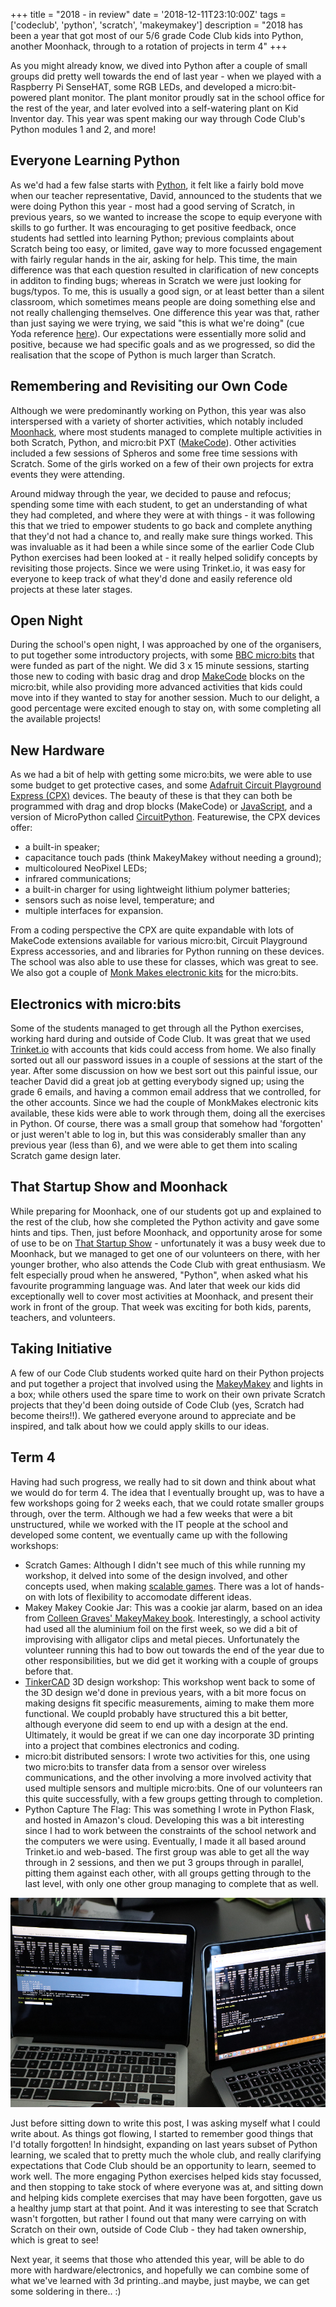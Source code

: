 +++
title = "2018 - in review"
date = '2018-12-11T23:10:00Z'
tags = ['codeclub', 'python', 'scratch', 'makeymakey']
description = "2018 has been a year that got most of our 5/6 grade Code Club kids into Python, another Moonhack, through to a rotation of projects in term 4"
+++


As you might already know, we dived into Python after a couple of small groups did pretty well towards the end of last year - when we played with a Raspberry Pi SenseHAT, some RGB LEDs, and developed a micro:bit-powered plant monitor. The plant monitor proudly sat in the school office for the rest of the year, and later evolved into a self-watering plant on Kid Inventor day. This year was spent making our way through Code Club's Python modules 1 and 2, and more!

## Everyone Learning Python
As we'd had a few false starts with [Python](https://www.codeclubau.org/projects), it felt like a fairly bold move when our teacher representative, David, announced to the students that we were doing Python this year - most had a good serving of Scratch, in previous years, so we wanted to increase the scope to equip everyone with skills to go further. It was encouraging to get positive feedback, once students had settled into learning Python; previous complaints about Scratch being too easy, or limited, gave way to more focussed engagement with fairly regular hands in the air, asking for help. This time, the main difference was that each question resulted in clarification of new concepts in additon to finding bugs; whereas in Scratch we were just looking for bugs/typos. To me, this is usually a good sign, or at least better than a silent classroom, which sometimes means people are doing something else and not really challenging themselves. One difference this year was that, rather than just saying we were trying, we said "this is what we're doing" (cue Yoda reference [here](https://www.youtube.com/watch?v=BQ4yd2W50No)). Our expectations were essentially more solid and positive, because we had specific goals and as we progressed, so did the realisation that the scope of Python is much larger than Scratch.

## Remembering and Revisiting our Own Code
Although we were predominantly working on Python, this year was also interspersed with a variety of shorter activities, which notably included [Moonhack](https://www.moonhack.com/projects), where most students managed to complete multiple activities in both Scratch, Python, and micro:bit PXT ([MakeCode](https://www.microsoft.com/en-au/makecode?rtc=1)). Other activities included a few sessions of Spheros and some free time sessions with Scratch. Some of the girls worked on a few of their own projects for extra events they were attending.

Around midway through the year, we decided to pause and refocus; spending some time with each student, to get an understanding of what they had completed, and where they were at with things - it was following this that we tried to empower students to go back and complete anything that they'd not had a chance to, and really make sure things worked. This was invaluable as it had been a while since some of the earlier Code Club Python exercises had been looked at - it really helped solidify concepts by revisiting those projects. Since we were using Trinket.io, it was easy for everyone to keep track of what they'd done and easily reference old projects at these later stages.

## Open Night
During the school's open night, I was approached by one of the organisers, to put together some introductory projects, with some [BBC micro:bits](https://microbit.org/) that were funded as part of the night. We did 3 x 15 minute sessions, starting those new to coding with basic drag and drop [MakeCode](https://makecode.microbit.org/) blocks on the micro:bit, while also providing more advanced activities that kids could move into if they wanted to stay for another session. Much to our delight, a good percentage were excited enough to stay on, with some completing all the available projects!

## New Hardware
As we had a bit of help with getting some micro:bits, we were able to use some budget to get protective cases, and some [Adafruit Circuit Playground Express (CPX)](https://learn.adafruit.com/adafruit-circuit-playground-express/overview) devices. The beauty of these is that they can both be programmed with drag and drop blocks (MakeCode) or [JavaScript](https://makecode.microbit.org/javascript), and a version of MicroPython called [CircuitPython](https://learn.adafruit.com/welcome-to-circuitpython/what-is-circuitpython).
Featurewise, the CPX devices offer:

- a built-in speaker;
- capacitance touch pads (think MakeyMakey without needing a ground);
- multicoloured NeoPixel LEDs;
- infrared communications;
- a built-in charger for using lightweight lithium polymer batteries;
- sensors such as noise level, temperature; and
- multiple interfaces for expansion.

From a coding perspective the CPX are quite expandable with lots of MakeCode extensions available for various micro:bit, Circuit Playground Express accessories, and and libraries for Python running on these devices. The school was also able to use these for classes, which was great to see. We also got a couple of [Monk Makes electronic kits](https://www.monkmakes.com/mb_kit/) for the micro:bits.

## Electronics with micro:bits
Some of the students managed to get through all the Python exercises, working hard during and outside of Code Club. It was great that we used [Trinket.io](https://trinket.io/library/trinkets/create?lang=python) with accounts that kids could access from home. We also finally sorted out all our password issues in a couple of sessions at the start of the year. After some discussion on how we best sort out this painful issue, our teacher David did a great job at getting everybody signed up; using the grade 6 emails, and having a common email address that we controlled, for the other accounts. Since we had the couple of MonkMakes electronic kits available, these kids were able to work through them, doing all the exercises in Python. Of course, there was a small group that somehow had 'forgotten' or just weren't able to log in, but this was considerably smaller than any previous year (less than 6), and we were able to get them into scaling Scratch game design later.

## That Startup Show and Moonhack
While preparing for Moonhack, one of our students got up and explained to the rest of the club, how she completed the Python activity and gave some hints and tips. Then, just before Moonhack, and opportunity arose for some of use to be on [That Startup Show](https://youtu.be/VroPtNepVnY?t=1551) - unfortunately it was a busy week due to Moonhack, but we managed to get one of our volunteers on there, with her younger brother, who also attends the Code Club with great enthusiasm. We felt especially proud when he answered, "Python", when asked what his favourite programming language was. And later that week our kids did exceptionally well to cover most activities at Moonhack, and present their work in front of the group. That week was exciting for both kids, parents, teachers, and volunteers.

## Taking Initiative
A few of our Code Club students worked quite hard on their Python projects and put together a project that involved using the [MakeyMakey](https://makeymakey.com/) and lights in a box; while others used the spare time to work on their own private Scratch projects that they'd been doing outside of Code Club (yes, Scratch had become theirs!!). We gathered everyone around to appreciate and be inspired, and talk about how we could apply skills to our ideas.

## Term 4
Having had such progress, we really had to sit down and think about what we would do for term 4. The idea that I eventually brought up, was to have a few workshops going for 2 weeks each, that we could rotate smaller groups through, over the term. Although we had a few weeks that were a bit unstructured, while we worked with the IT people at the school and developed some content, we eventually came up with the following workshops:

- Scratch Games: Although I didn't see much of this while running my workshop, it delved into some of the design involved, and other concepts used, when making [scalable games](https://scratch.mit.edu/users/mrtrain/). There was a lot of hands-on with lots of flexibility to accomodate different ideas.
- Makey Makey Cookie Jar: This was a cookie jar alarm, based on an idea from [Colleen Graves' MakeyMakey book](https://colleengraves.org/makey-makey-evil-genius-book/). Interestingly, a school activity had used all the aluminium foil on the first week, so we did a bit of improvising with alligator clips and metal pieces. Unfortunately the volunteer running this had to bow out towards the end of the year due to other responsibilities, but we did get it working with a couple of groups before that.
- [TinkerCAD](https://www.tinkercad.com/) 3D design workshop: This workshop went back to some of the 3D design we'd done in previous years, with a bit more focus on making designs fit specific measurements, aiming to make them more functional. We coupld probably have structured this a bit better, although everyone did seem to end up with a design at the end. Ultimately, it would be great if we can one day incorporate 3D printing into a project that combines electronics and coding.
- micro:bit distributed sensors: I wrote two activities for this, one using two micro:bits to transfer data from a sensor over wireless communications, and the other involving a more involved activity that used multiple sensors and multiple micro:bits. One of our volunteers ran this quite successfully, with a few groups getting through to completion.
- Python Capture The Flag: This was something I wrote in Python Flask, and hosted in Amazon's cloud. Developing this was a bit interesting since I had to work between the constraints of the school network and the computers we were using. Eventually, I made it all based around Trinket.io and web-based. The first group was able to get all the way through in 2 sessions, and then we put 3 groups through in parallel, pitting them against each other, with all groups getting through to the last level, with only one other group managing to complete that as well.

![screens](/images/python_screens.png)

Just before sitting down to write this post, I was asking myself what I could write about. As things got flowing, I started to remember good things that I'd totally forgotten! In hindsight, expanding on last years subset of Python learning, we scaled that to pretty much the whole club, and really clarifying expectations that Code Club should be an opportunity to learn, seemed to work well. The more engaging Python exercises helped kids stay focussed, and then stopping to take stock of where everyone was at, and sitting down and helping kids complete exercises that may have been forgotten, gave us a healthy jump start at that point. And it was interesting to see that Scratch wasn't forgotten, but rather I found out that many were carrying on with Scratch on their own, outside of Code Club - they had taken ownership, which is great to see!

Next year, it seems that those who attended this year, will be able to do more with hardware/electronics, and hopefully we can combine some of what we've learned with 3d printing..and maybe, just maybe,  we can get some soldering in there.. :)


